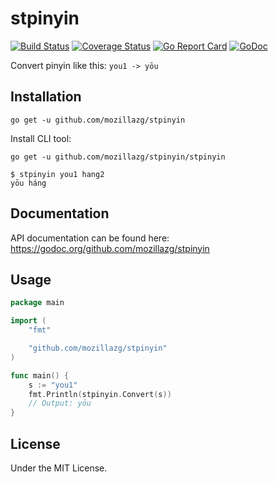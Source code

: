 stpinyin
==============

[![Build Status](https://travis-ci.org/mozillazg/stpinyin.svg?branch=master)](https://travis-ci.org/mozillazg/stpinyin)
[![Coverage Status](https://coveralls.io/repos/mozillazg/stpinyin/badge.svg?branch=master)](https://coveralls.io/r/mozillazg/stpinyin?branch=master)
[![Go Report Card](https://goreportcard.com/badge/github.com/mozillazg/stpinyin)](https://goreportcard.com/report/github.com/mozillazg/stpinyin)
[![GoDoc](https://godoc.org/github.com/mozillazg/stpinyin?status.svg)](https://godoc.org/github.com/mozillazg/stpinyin)

Convert pinyin like this: `you1 -> yōu`

Installation
------------

```
go get -u github.com/mozillazg/stpinyin
```

Install CLI tool:

```
go get -u github.com/mozillazg/stpinyin/stpinyin

$ stpinyin you1 hang2
yōu háng
```


Documentation
--------------

API documentation can be found here:
https://godoc.org/github.com/mozillazg/stpinyin


Usage
------

```go
package main

import (
	"fmt"

	"github.com/mozillazg/stpinyin"
)

func main() {
	s := "you1"
	fmt.Println(stpinyin.Convert(s))
	// Output: yōu
}
```

License
---------

Under the MIT License.
